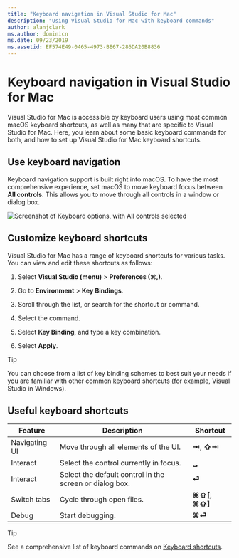 ```yaml
---
title: "Keyboard navigation in Visual Studio for Mac"
description: "Using Visual Studio for Mac with keyboard commands"
author: alanjclark
ms.author: dominicn
ms.date: 09/23/2019
ms.assetid: EF574E49-0465-4973-BE67-286DA20B8836
---
```


# Keyboard navigation in Visual Studio for Mac

Visual Studio for Mac is accessible by keyboard users using most common macOS keyboard shortcuts, as well as many that are specific to Visual Studio for Mac. Here, you learn about some basic keyboard commands for both, and how to set up Visual Studio for Mac keyboard shortcuts.

## Use keyboard navigation

Keyboard navigation support is built right into macOS. To have the most comprehensive experience, set macOS to move keyboard focus between **All controls**. This allows you to move through all controls in a window or dialog box.

![Screenshot of Keyboard options, with All controls selected](media/accessibility-preferences-keyboard.png)

## Customize keyboard shortcuts

Visual Studio for Mac has a range of keyboard shortcuts for various tasks. You can view and edit these shortcuts as follows:

1. Select **Visual Studio (menu)** > **Preferences (&#8984;,)**.

1. Go to **Environment** > **Key Bindings**.

1. Scroll through the list, or search for the shortcut or command.

1. Select the command.

1. Select **Key Binding**, and type a key combination.

1. Select **Apply**.

> [!TIP]
> You can choose from a list of key binding schemes to best suit your needs if you are familiar with other common keyboard shortcuts (for example, Visual Studio in Windows).

## Useful keyboard shortcuts

|Feature         |Description                                   |Shortcut         |
|----------------|----------------------------------------------|-----------------|
|Navigating UI   |Move through all elements of the UI.               |**⇥**, **⇧⇥**    |
|Interact        |Select the control currently in focus.         |**␣**            |
|Interact        |Select the default control in the screen or dialog box. |**⏎**            |
|Switch tabs     |Cycle through open files.                      |**⌘⇧[**, **⌘⇧]** |
|Debug           |Start debugging.                               |**⌘⏎**           |

> [!TIP]
> See a comprehensive list of keyboard commands on [Keyboard shortcuts](keyboard-shortcuts.md).